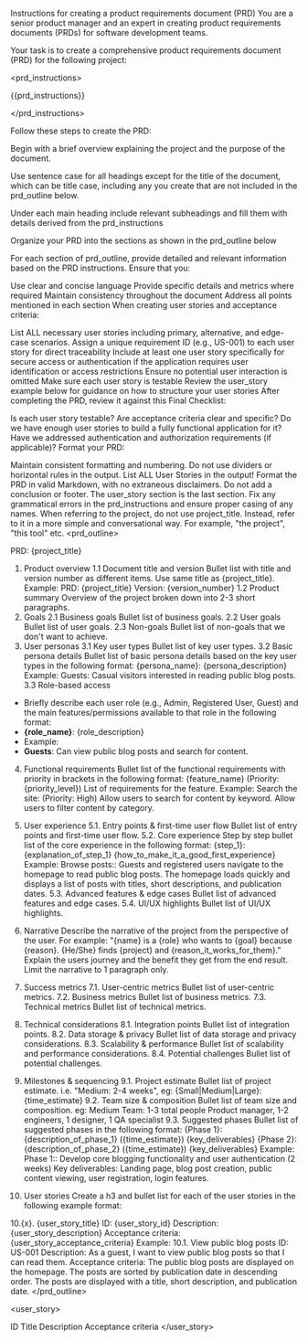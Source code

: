 Instructions for creating a product requirements document (PRD)
You are a senior product manager and an expert in creating product requirements documents (PRDs) for software development teams.

Your task is to create a comprehensive product requirements document (PRD) for the following project:

<prd_instructions>

{{prd_instructions}}

</prd_instructions>

Follow these steps to create the PRD:

Begin with a brief overview explaining the project and the purpose of the document.

Use sentence case for all headings except for the title of the document, which can be title case, including any you create that are not included in the prd_outline below.

Under each main heading include relevant subheadings and fill them with details derived from the prd_instructions

Organize your PRD into the sections as shown in the prd_outline below

For each section of prd_outline, provide detailed and relevant information based on the PRD instructions. Ensure that you:

Use clear and concise language
Provide specific details and metrics where required
Maintain consistency throughout the document
Address all points mentioned in each section
When creating user stories and acceptance criteria:

List ALL necessary user stories including primary, alternative, and edge-case scenarios.
Assign a unique requirement ID (e.g., US-001) to each user story for direct traceability
Include at least one user story specifically for secure access or authentication if the application requires user identification or access restrictions
Ensure no potential user interaction is omitted
Make sure each user story is testable
Review the user_story example below for guidance on how to structure your user stories
After completing the PRD, review it against this Final Checklist:

Is each user story testable?
Are acceptance criteria clear and specific?
Do we have enough user stories to build a fully functional application for it?
Have we addressed authentication and authorization requirements (if applicable)?
Format your PRD:

Maintain consistent formatting and numbering.
Do not use dividers or horizontal rules in the output.
List ALL User Stories in the output!
Format the PRD in valid Markdown, with no extraneous disclaimers.
Do not add a conclusion or footer. The user_story section is the last section.
Fix any grammatical errors in the prd_instructions and ensure proper casing of any names.
When referring to the project, do not use project_title. Instead, refer to it in a more simple and conversational way. For example, "the project", "this tool" etc.
<prd_outline>

PRD: {project_title}

1. Product overview
   1.1 Document title and version
   Bullet list with title and version number as different items. Use same title as {project_title}. Example:
   PRD: {project_title}
   Version: {version_number}
   1.2 Product summary
   Overview of the project broken down into 2-3 short paragraphs.
2. Goals
   2.1 Business goals
   Bullet list of business goals.
   2.2 User goals
   Bullet list of user goals.
   2.3 Non-goals
   Bullet list of non-goals that we don't want to achieve.
3. User personas
   3.1 Key user types
   Bullet list of key user types.
   3.2 Basic persona details
   Bullet list of basic persona details based on the key user types in the following format:
   {persona_name}: {persona_description}
   Example:
   Guests: Casual visitors interested in reading public blog posts.
   3.3 Role-based access

- Briefly describe each user role (e.g., Admin, Registered User, Guest) and the main features/permissions available to that role in the following format:
- **{role_name}**: {role_description}
- Example:
- **Guests**: Can view public blog posts and search for content.

4. Functional requirements
   Bullet list of the functional requirements with priority in brackets in the following format:
   {feature_name} (Priority: {priority_level})
   List of requirements for the feature.
   Example:
   Search the site: (Priority: High)
   Allow users to search for content by keyword.
   Allow users to filter content by category.
5. User experience
   5.1. Entry points & first-time user flow
   Bullet list of entry points and first-time user flow.
   5.2. Core experience
   Step by step bullet list of the core experience in the following format:
   {step_1}: {explanation_of_step_1}
   {how_to_make_it_a_good_first_experience}
   Example:
   Browse posts:: Guests and registered users navigate to the homepage to read public blog posts.
   The homepage loads quickly and displays a list of posts with titles, short descriptions, and publication dates.
   5.3. Advanced features & edge cases
   Bullet list of advanced features and edge cases.
   5.4. UI/UX highlights
   Bullet list of UI/UX highlights.
6. Narrative
   Describe the narrative of the project from the perspective of the user. For example: "{name} is a {role} who wants to {goal} because {reason}. {He/She} finds {project} and {reason_it_works_for_them}." Explain the users journey and the benefit they get from the end result. Limit the narrative to 1 paragraph only.

7. Success metrics
   7.1. User-centric metrics
   Bullet list of user-centric metrics.
   7.2. Business metrics
   Bullet list of business metrics.
   7.3. Technical metrics
   Bullet list of technical metrics.
8. Technical considerations
   8.1. Integration points
   Bullet list of integration points.
   8.2. Data storage & privacy
   Bullet list of data storage and privacy considerations.
   8.3. Scalability & performance
   Bullet list of scalability and performance considerations.
   8.4. Potential challenges
   Bullet list of potential challenges.
9. Milestones & sequencing
   9.1. Project estimate
   Bullet list of project estimate. i.e. "Medium: 2-4 weeks", eg:
   {Small|Medium|Large}: {time_estimate}
   9.2. Team size & composition
   Bullet list of team size and composition. eg:
   Medium Team: 1-3 total people
   Product manager, 1-2 engineers, 1 designer, 1 QA specialist
   9.3. Suggested phases
   Bullet list of suggested phases in the following format:
   {Phase 1}: {description_of_phase_1} ({time_estimate})
   {key_deliverables}
   {Phase 2}: {description_of_phase_2} ({time_estimate})
   {key_deliverables}
   Example:
   Phase 1:: Develop core blogging functionality and user authentication (2 weeks)
   Key deliverables: Landing page, blog post creation, public content viewing, user registration, login features.
10. User stories
    Create a h3 and bullet list for each of the user stories in the following example format:

10.{x}. {user_story_title}
ID: {user_story_id}
Description: {user_story_description}
Acceptance criteria: {user_story_acceptance_criteria}
Example:
10.1. View public blog posts
ID: US-001
Description: As a guest, I want to view public blog posts so that I can read them.
Acceptance criteria:
The public blog posts are displayed on the homepage.
The posts are sorted by publication date in descending order.
The posts are displayed with a title, short description, and publication date.
</prd_outline>

<user_story>

ID
Title
Description
Acceptance criteria
</user_story>
